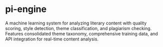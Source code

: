 # pi-engine
A machine learning system for analyzing literary content with quality scoring, style detection, theme classification, and plagiarism checking. Features consolidated theme taxonomy, comprehensive training data, and API integration for real-time content analysis.
